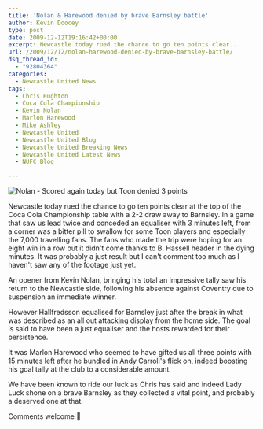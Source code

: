 ```yaml
---
title: 'Nolan & Harewood denied by brave Barnsley battle'
author: Kevin Doocey
type: post
date: 2009-12-12T19:16:42+00:00
excerpt: Newcastle today rued the chance to go ten points clear..
url: /2009/12/12/nolan-harewood-denied-by-brave-barnsley-battle/
dsq_thread_id:
  - "92804364"
categories:
  - Newcastle United News
tags:
  - Chris Hughton
  - Coca Cola Championship
  - Kevin Nolan
  - Marlon Harewood
  - Mike Ashley
  - Newcastle United
  - Newcastle United Blog
  - Newcastle United Breaking News
  - Newcastle United Latest News
  - NUFC Blog

---
```

![Nolan - Scored again today but Toon denied 3 points](https://static.guim.co.uk/sys-images/Football/Pix/pictures/2009/10/24/1256410975928/Newcastles-Kevin-Nolan-ce-001.jpg)

Newcastle today rued the chance to go ten points clear at the top of the Coca Cola Championship table with a 2-2 draw away to Barnsley. In a game that saw us lead twice and conceded an equaliser with 3 minutes left, from a corner was a bitter pill to swallow for some Toon players and especially the 7,000 travelling fans. The fans who made the trip were hoping for an eight win  in a row but it didn't come thanks to B. Hassell header in the dying minutes. It was probably a just result but I can't comment too much as I haven't saw any of the footage just yet.

An opener from Kevin Nolan, bringing his total an impressive tally saw his return to the Newcastle side, following his absence against Coventry due to suspension an immediate winner.

However Hallfredsson equalised for Barnsley just after the break in what was described as an all out attacking display from the home side. The goal is said to have been a just equaliser and the hosts rewarded for their persistence.

It was Marlon Harewood who seemed to have gifted us all three points with 15 minutes left after he bundled in Andy Carroll's flick on, indeed boosting his goal tally at the club to a considerable amount.

We have been known to ride our luck as Chris has said and indeed Lady Luck shone on a brave Barnsley as they collected a vital point, and probably a deserved one at that.

Comments welcome 🙂
